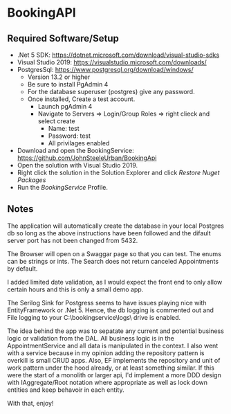 # BookingAPI

## Required Software/Setup

- .Net 5 SDK: https://dotnet.microsoft.com/download/visual-studio-sdks
- Visual Studio 2019: https://visualstudio.microsoft.com/downloads/
- PostgresSql:  https://www.postgresql.org/download/windows/
    -  Version 13.2 or higher
    - Be sure to install PgAdmin 4
    - For the database superuser (postgres) give any password.
    - Once installed, Create a test account.
        - Launch pgAdmin 4
        - Navigate to Servers => Login/Group Roles => right clieck and select create
            - Name: test
            - Password: test
            - All privilages enabled 
- Download and open the BookingService: https://github.com/JohnSteeleUrban/BookingApi
- Open the solution with Visual Studio 2019.
- Right click the solution in the Solution Explorer and click *Restore Nuget Packages*
- Run the *BookingService* Profile.


## Notes
The application will automatically create the database in your local Postgres db so long as the above instructions have been followed and the difault server port has not been changed from 5432.

The Browser will open on a Swaggar page so that you can test.  The enums can be strings or ints. The Search does not return canceled Appointments by default.

I added limited date validation, as I would expect the front end to only allow certain hours and this is only a small demo app.

The Serilog Sink for Postgress seems to have issues playing nice with EntityFramework or .Net 5.  Hence, the db logging is commented out and File logging to your C:\bookingservice\logs\ drive is enabled.

The idea behind the app was to sepatate any current and potential business logic or validation from the DAL.  All business logic is in the AppointmentService and all data is manipulated in the context.  I also went with a service because in my opinion adding the repository pattern is overkill is small CRUD apps.  Also, EF implements the repository and unit of work pattern under the hood already, or at least something similar.  If this were the start of a monolith or larger api, I'd implement a more DDD design with IAggregate/Root notation where appropriate as well as lock down entities and keep behavoir in each entity.

With that, enjoy!

